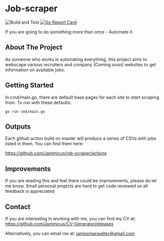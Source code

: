 # Job-scraper

![Build and Test](https://github.com/Jammicus/job-scraper/workflows/Build%20and%20Test/badge.svg?branch=master) [![Go Report Card](https://goreportcard.com/badge/github.com/Jammicus/job-scraper)](https://goreportcard.com/report/github.com/Jammicus/job-scraper)

If you are going to do something more than once - Automate it.

## About The Project

As someone who works in automating everything, this project aims to webscape various recruiters and company (Coming soon) websites to get information on available jobs. 


## Getting Started

In cmd/main.go, there are default base pages for each site to start scraping from. To run with these defaults:

```
go run cmd/main.go
```

## Outputs

Each github aciton build on master will produce a series of CSVs with jobs listed in them. You can find them here:

https://github.com/Jammicus/job-scraper/actions

## Improvements

If you are reading this and feel there could be improvements, please do let me know. Small personal projects are hard to get code reviewed so all feedback is appreciated

## Contact

If you are interesting in working with me, you can find my CV at: https://github.com/Jammicus/CV-Generator/releases

Alternatively, you can email me at: jamesmaxwalter@gmail.com
